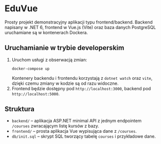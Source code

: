 # EduVue

Prosty projekt demonstracyjny aplikacji typu frontend/backend. Backend napisany w .NET 6, frontend w Vue.js (Vite) oraz baza danych PostgreSQL uruchamiane są w kontenerach Dockera.

## Uruchamianie w trybie developerskim

1. Uruchom usługi z obserwacją zmian:
   ```bash
   docker-compose up
   ```
   Kontenery backendu i frontendu korzystają z `dotnet watch` oraz `vite`, dzięki czemu zmiany w kodzie są od razu widoczne.
2. Frontend będzie dostępny pod `http://localhost:3000`, backend pod `http://localhost:5000`.

## Struktura

- `backend/` – aplikacja ASP.NET minimal API z jednym endpointem `/courses` zwracającym listę kursów z bazy.
- `frontend/` – prosta aplikacja Vue wypisująca dane z `/courses`.
- `db/init.sql` – skrypt SQL tworzący tabelę `courses` i przykładowe dane.
